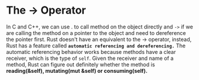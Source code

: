 # The -> Operator
In C and C++, we can use . to call method on the object directly and `->` if we are calling the method on a pointer to the object and need to dereference the pointer first.
Rust doesn't have an equivalent to the -> operator, instead, Rust has a feature called **`automatic referencing and dereferencing.`** The automatic referencing behavior works because methods have a clear receiver, which is the type of `self`. Given the receiver and name of a method, Rust can figure out definitely whether the method is **reading(&self), mutating(mut &self) or consuming(self).**